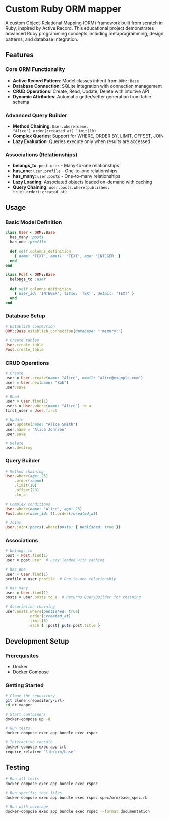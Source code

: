 # Custom Ruby ORM mapper

A custom Object-Relational Mapping (ORM) framework built from scratch in Ruby, inspired by Active Record. This educational project demonstrates advanced Ruby programming concepts including metaprogramming, design patterns, and database integration.

## Features

### Core ORM Functionality
- **Active Record Pattern**: Model classes inherit from `ORM::Base`
- **Database Connection**: SQLite integration with connection management
- **CRUD Operations**: Create, Read, Update, Delete with intuitive API
- **Dynamic Attributes**: Automatic getter/setter generation from table schema

### Advanced Query Builder
- **Method Chaining**: `User.where(name: "Alice").order(:created_at).limit(10)`
- **Complex Queries**: Support for WHERE, ORDER BY, LIMIT, OFFSET, JOIN
- **Lazy Evaluation**: Queries execute only when results are accessed

### Associations (Relationships)
- **belongs_to**: `post.user` - Many-to-one relationships
- **has_one**: `user.profile` - One-to-one relationships  
- **has_many**: `user.posts` - One-to-many relationships
- **Lazy Loading**: Associated objects loaded on-demand with caching
- **Query Chaining**: `user.posts.where(published: true).order(:created_at)`

## Usage

### Basic Model Definition

```ruby
class User < ORM::Base
  has_many :posts
  has_one :profile
  
  def self.columns_definition
    { name: 'TEXT', email: 'TEXT', age: 'INTEGER' }
  end
end

class Post < ORM::Base
  belongs_to :user
  
  def self.columns_definition
    { user_id: 'INTEGER', title: 'TEXT', detail: 'TEXT' }
  end
end
```

### Database Setup

```ruby
# Establish connection
ORM::Base.establish_connection(database: ":memory:")

# Create tables
User.create_table
Post.create_table
```

### CRUD Operations

```ruby
# Create
user = User.create(name: "Alice", email: "alice@example.com")
user = User.new(name: "Bob")
user.save

# Read
user = User.find(1)
users = User.where(name: "Alice").to_a
first_user = User.first

# Update
user.update(name: "Alice Smith")
user.name = "Alice Johnson"
user.save

# Delete
user.destroy
```

### Query Builder

```ruby
# Method chaining
User.where(age: 25)
    .order(:name)
    .limit(10)
    .offset(20)
    .to_a

# Complex conditions
User.where(name: "Alice", age: 25)
Post.where(user_id: 1).order(:created_at)

# Joins
User.join(:posts).where(posts: { published: true })
```

### Associations

```ruby
# belongs_to
post = Post.find(1)
user = post.user  # Lazy loaded with caching

# has_one
user = User.find(1)
profile = user.profile  # One-to-one relationship

# has_many
user = User.find(1)
posts = user.posts.to_a  # Returns QueryBuilder for chaining

# Association chaining
user.posts.where(published: true)
          .order(:created_at)
          .limit(5)
          .each { |post| puts post.title }
```

## Development Setup

### Prerequisites
- Docker
- Docker Compose

### Getting Started

```bash
# Clone the repository
git clone <repository-url>
cd or-mapper

# Start containers
docker-compose up -d

# Run tests
docker-compose exec app bundle exec rspec

# Interactive console
docker-compose exec app irb
require_relative 'lib/orm/base'
```

## Testing

```bash
# Run all tests
docker-compose exec app bundle exec rspec

# Run specific test files
docker-compose exec app bundle exec rspec spec/orm/base_spec.rb

# Run with coverage
docker-compose exec app bundle exec rspec --format documentation
```
